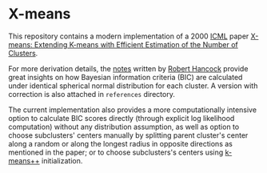 # X-means
This repository contains a modern implementation of a 2000 [ICML](https://en.wikipedia.org/wiki/International_Conference_on_Machine_Learning) paper [X-means: Extending K-means with Efficient Estimation of the Number of Clusters](https://dl.acm.org/doi/10.5555/645529.657808).

For more derivation details, the [notes](https://github.com/bobhancock/goxmeans/blob/master/doc/BIC_notes.pdf) written by [Robert Hancock](https://github.com/bobhancock) provide great insights on how Bayesian information criteria (BIC) are calculated under identical spherical normal distribution for each cluster. A version with correction is also attached in `references` directory.

The current implementation also provides a more computationally intensive option to calculate BIC scores directly (through explicit log likelihood computation) without any distribution assumption, as well as option to choose subclusters' centers manually by splitting parent cluster's center along a random or along the longest radius in opposite directions as mentioned in the paper; or to choose subclusters's centers using [k-means++](https://en.wikipedia.org/wiki/K-means%2B%2B) initialization.